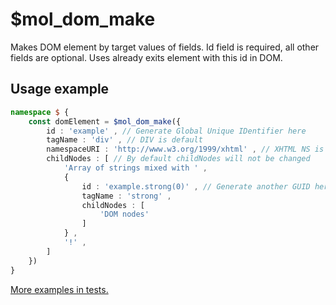 # $mol_dom_make

Makes DOM element by target values of fields. Id field is required, all other fields are optional. Uses already exits element with this id in DOM.

## Usage example
```typescript
namespace $ {
	const domElement = $mol_dom_make({
		id : 'example' , // Generate Global Unique IDentifier here
		tagName : 'div' , // DIV is default
		namespaceURI : 'http://www.w3.org/1999/xhtml' , // XHTML NS is default
		childNodes : [ // By default childNodes will not be changed
			'Array of strings mixed with ' ,
			{
				id : 'example.strong(0)' , // Generate another GUID here
				tagName : 'strong' ,
				childNodes : [
					'DOM nodes'
				]
			} ,
			'!' ,
		]
	})
}
```

[More examples in tests.](make.test.ts)
